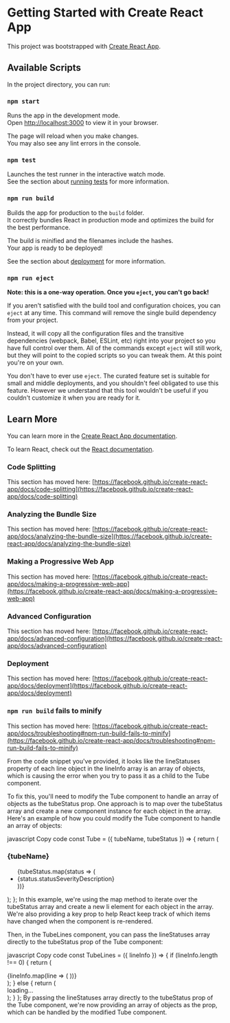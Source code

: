 # Getting Started with Create React App

This project was bootstrapped with [Create React App](https://github.com/facebook/create-react-app).

## Available Scripts

In the project directory, you can run:

### `npm start`

Runs the app in the development mode.\
Open [http://localhost:3000](http://localhost:3000) to view it in your browser.

The page will reload when you make changes.\
You may also see any lint errors in the console.

### `npm test`

Launches the test runner in the interactive watch mode.\
See the section about [running tests](https://facebook.github.io/create-react-app/docs/running-tests) for more information.

### `npm run build`

Builds the app for production to the `build` folder.\
It correctly bundles React in production mode and optimizes the build for the best performance.

The build is minified and the filenames include the hashes.\
Your app is ready to be deployed!

See the section about [deployment](https://facebook.github.io/create-react-app/docs/deployment) for more information.

### `npm run eject`

**Note: this is a one-way operation. Once you `eject`, you can't go back!**

If you aren't satisfied with the build tool and configuration choices, you can `eject` at any time. This command will remove the single build dependency from your project.

Instead, it will copy all the configuration files and the transitive dependencies (webpack, Babel, ESLint, etc) right into your project so you have full control over them. All of the commands except `eject` will still work, but they will point to the copied scripts so you can tweak them. At this point you're on your own.

You don't have to ever use `eject`. The curated feature set is suitable for small and middle deployments, and you shouldn't feel obligated to use this feature. However we understand that this tool wouldn't be useful if you couldn't customize it when you are ready for it.

## Learn More

You can learn more in the [Create React App documentation](https://facebook.github.io/create-react-app/docs/getting-started).

To learn React, check out the [React documentation](https://reactjs.org/).

### Code Splitting

This section has moved here: [https://facebook.github.io/create-react-app/docs/code-splitting](https://facebook.github.io/create-react-app/docs/code-splitting)

### Analyzing the Bundle Size

This section has moved here: [https://facebook.github.io/create-react-app/docs/analyzing-the-bundle-size](https://facebook.github.io/create-react-app/docs/analyzing-the-bundle-size)

### Making a Progressive Web App

This section has moved here: [https://facebook.github.io/create-react-app/docs/making-a-progressive-web-app](https://facebook.github.io/create-react-app/docs/making-a-progressive-web-app)

### Advanced Configuration

This section has moved here: [https://facebook.github.io/create-react-app/docs/advanced-configuration](https://facebook.github.io/create-react-app/docs/advanced-configuration)

### Deployment

This section has moved here: [https://facebook.github.io/create-react-app/docs/deployment](https://facebook.github.io/create-react-app/docs/deployment)

### `npm run build` fails to minify

This section has moved here: [https://facebook.github.io/create-react-app/docs/troubleshooting#npm-run-build-fails-to-minify](https://facebook.github.io/create-react-app/docs/troubleshooting#npm-run-build-fails-to-minify)


From the code snippet you've provided, it looks like the lineStatuses property of each line object in the lineInfo array is an array of objects, which is causing the error when you try to pass it as a child to the Tube component.

To fix this, you'll need to modify the Tube component to handle an array of objects as the tubeStatus prop. One approach is to map over the tubeStatus array and create a new component instance for each object in the array. Here's an example of how you could modify the Tube component to handle an array of objects:

javascript
Copy code
const Tube = ({ tubeName, tubeStatus }) => {
  return (
    <div>
      <h3>{tubeName}</h3>
      <ul>
        {tubeStatus.map(status => (
          <li key={status.id}>
            {status.statusSeverityDescription}
          </li>
        ))}
      </ul>
    </div>
  );
};
In this example, we're using the map method to iterate over the tubeStatus array and create a new li element for each object in the array. We're also providing a key prop to help React keep track of which items have changed when the component is re-rendered.

Then, in the TubeLines component, you can pass the lineStatuses array directly to the tubeStatus prop of the Tube component:

javascript
Copy code
const TubeLines = ({ lineInfo }) => {
  if (lineInfo.length !== 0) {
    return (
      <div>
        {lineInfo.map(line => (
          <Tube
            key={line.id}
            tubeName={line.name}
            tubeStatus={line.lineStatuses}
          />
        ))}
      </div>
    );
  } else {
    return (
      <div>
        loading...
      </div>
    );
  }
};
By passing the lineStatuses array directly to the tubeStatus prop of the Tube component, we're now providing an array of objects as the prop, which can be handled by the modified Tube component.